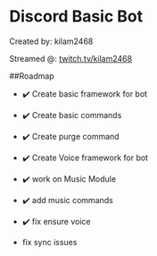 # Discord Basic Bot
Created by: kilam2468 

Streamed @: [twitch.tv/kilam2468](https://twitch.tv/kilam2468)


##Roadmap
- :heavy_check_mark: Create basic framework for bot
-  :heavy_check_mark: Create basic commands
  -  :heavy_check_mark: Create purge command
  
-  :heavy_check_mark: Create Voice framework for bot
  - :heavy_check_mark: work on Music Module
  - :heavy_check_mark: add music commands
  - :heavy_check_mark: fix ensure voice
  - fix sync issues


